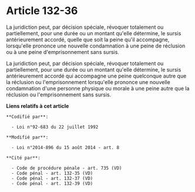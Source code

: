 # Article 132-36

La juridiction peut, par décision spéciale, révoquer totalement ou partiellement, pour une durée ou un montant qu'elle
détermine, le sursis antérieurement accordé, quelle que soit la peine qu'il accompagne, lorsqu'elle prononce une nouvelle
condamnation à une peine de réclusion ou à une peine d'emprisonnement sans sursis.

La juridiction peut, par décision spéciale, révoquer totalement ou partiellement, pour une durée ou un montant qu'elle
détermine, le sursis antérieurement accordé qui accompagne une peine quelconque autre que la réclusion ou l'emprisonnement
lorsqu'elle prononce une nouvelle condamnation d'une personne physique ou morale à une peine autre que la réclusion ou
l'emprisonnement sans sursis.

**Liens relatifs à cet article**

	**Codifié par**:

	  - Loi n°92-683 du 22 juillet 1992

	**Modifié par**:

	  - Loi n°2014-896 du 15 août 2014 - art. 8

	**Cité par**:

	  - Code de procédure pénale - art. 735 (VD)
	  - Code pénal - art. 132-35 (VD)
	  - Code pénal - art. 132-37 (VD)
	  - Code pénal - art. 132-39 (VD)
